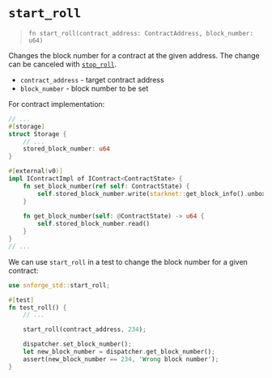 # `start_roll`

> `fn start_roll(contract_address: ContractAddress, block_number: u64)`

Changes the block number for a contract at the given address.
The change can be canceled with [`stop_roll`](./stop_roll.md).

- `contract_address` - target contract address
- `block_number` - block number to be set

For contract implementation:

```rust
// ...
#[storage]
struct Storage {
    // ...
    stored_block_number: u64
}

#[external(v0)]
impl IContractImpl of IContract<ContractState> {
    fn set_block_number(ref self: ContractState) {
        self.stored_block_number.write(starknet::get_block_info().unbox().block_number);
    }
    
    fn get_block_number(self: @ContractState) -> u64 {
        self.stored_block_number.read()
    }
}
// ...
```

We can use `start_roll` in a test to change the block number for a given contract:

```rust
use snforge_std::start_roll;

#[test]
fn test_roll() {
    // ...

    start_roll(contract_address, 234);

    dispatcher.set_block_number();
    let new_block_number = dispatcher.get_block_number();
    assert(new_block_number == 234, 'Wrong block number');
}
```
